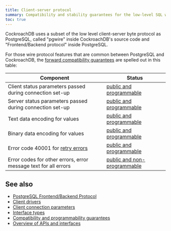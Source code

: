 ```yaml
---
title: Client-server protocol
summary: Compatibility and stability guarantees for the low-level SQL wire protocol
toc: true
---
```


CockroachDB uses a subset of the low level client-server byte protocol
as PostgreSQL, called "pgwire" inside CockroachDB's source code and
"Frontend/Backend protocol" inside PostgreSQL.

For those wire protocol features that are common between PostgreSQL
and CockroachDB, the [forward compatibility
guarantees](compatibility-and-programmability-guarantees.html) are
spelled out in this table:

| Component                                                       | Status                        |
|-----------------------------------------------------------------|-------------------------------|
| Client status parameters passed during connection set-up        | [public and programmable]     |
| Server status parameters passed during connection set-up        | [public and programmable]     |
| Text data encoding for values                                   | [public and programmable]     |
| Binary data encoding for values                                 | [public and programmable]     |
| Error code 40001 for [retry errors](transactions.html)          | [public and programmable]     |
| Error codes for other errors, error message text for all errors | [public and non-programmable] |

## See also

- [PostgreSQL Frontend/Backend Protocol](https://www.postgresql.org/docs/11/protocol.html)
- [Client drivers](install-client-drivers.html)
- [Client connection parameters](connection-parameters.html)
- [Interface types](interface-types.html)
- [Compatibility and programmability guarantees](compatibility-and-programmability-guarantees.html)
- [Overview of APIs and interfaces](overview-of-apis-and-interfaces.html)

[public and programmable]: interface-types.html#public-and-programmable-interfaces
[public and non-programmable]: interface-types.html#public-and-non-programmable-interfaces
[reserved]: interface-types.html#reserved-interfaces

